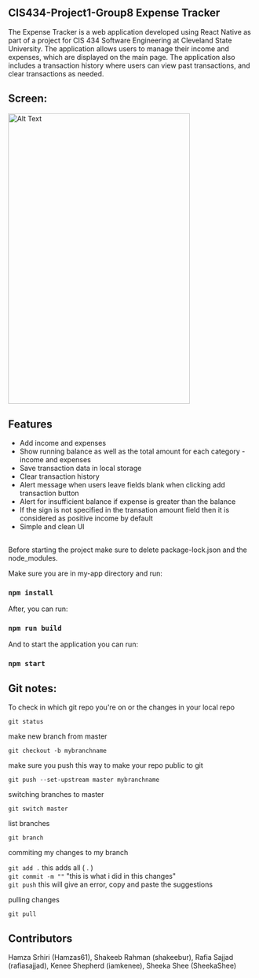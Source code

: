 ## CIS434-Project1-Group8 Expense Tracker

The Expense Tracker is a web application developed using React Native as part of a project for CIS 434 Software Engineering at Cleveland State University. The application allows users to manage their income and expenses, which are displayed on the main page. The application also includes a transaction history where users can view past transactions, and clear transactions as needed.

## Screen:
<img src="https://i.imgur.com/wVjZ2xa.png" alt="Alt Text" width="370" height="590">

## Features
- Add income and expenses
- Show running balance as well as the total amount for each category - income and expenses
- Save transaction data in local storage
- Clear transaction history
- Alert message when users leave fields blank when clicking add transaction button
- Alert for insufficient balance if expense is greater than the balance
- If the sign is not specified in the transation amount field then it is considered as positive income by default
- Simple and clean UI

##
Before starting the project make sure to delete package-lock.json and the node_modules.

Make sure you are in my-app directory and run:

### `npm install`

After, you can run:

### `npm run build`

And to start the application you can run:

### `npm start`


## Git notes:

To check in which git repo you're on or the changes in your local repo

`git status`

make new branch from master

`git checkout -b mybranchname`

make sure you push this way to make your repo public to git

`git push --set-upstream master mybranchname`

switching branches to master

`git switch master`

list branches

`git branch`

commiting my changes to my branch

`git add .`      this adds all ( . )\
`git commit -m ""`	"this is what i did in this changes"\
`git push` 	this will give an error, copy and paste the suggestions

pulling changes

`git pull`

## Contributors
Hamza Srhiri (Hamzas61), Shakeeb Rahman (shakeebur), Rafia Sajjad (rafiasajjad), Kenee Shepherd (iamkenee), Sheeka Shee (SheekaShee)
